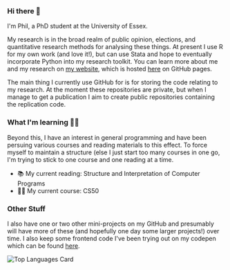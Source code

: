 ### Hi there 👋

I'm Phil, a PhD student at the University of Essex.

My research is in the broad realm of public opinion, elections, and quantitative research methods for analysing these things. At present I use R for my own work (and love it!), but can use Stata and hope to eventually incorporate Python into my research toolkit. You can learn more about me and my research on [my website](https://philswatton.github.io/), which is hosted [here](https://github.com/philswatton/philswatton.github.io) on GitHub pages.

The main thing I currently use GitHub for is for storing the code relating to my research. At the moment these repositories are private, but when I manage to get a publication I aim to create public repositories containing the replication code.

### What I'm learning 👨‍🎓

Beyond this, I have an interest in general programming and have been persuing various courses and reading materials to this effect. To force myself to maintain a structure (else I just start too many courses in one go, I'm trying to stick to one course and one reading at a time.

- 📚 My current reading: Structure and Interpretation of Computer Programs
- 👨‍💻 My current course: CS50

### Other Stuff

I also have one or two other mini-projects on my GitHub and presumably will have more of these (and hopefully one day some larger projects!) over time. I also keep some frontend code I've been trying out on my codepen which can be found [here](https://codepen.io/phil-swatton).


![Top Languages Card](https://github-readme-stats.vercel.app/api/top-langs/?username=philswatton)
<!--
**philswatton/philswatton** is a ✨ _special_ ✨ repository because its `README.md` (this file) appears on your GitHub profile.

Here are some ideas to get you started:

- 🔭 I’m currently working on ...
- 🌱 I’m currently learning ...
- 👯 I’m looking to collaborate on ...
- 🤔 I’m looking for help with ...
- 💬 Ask me about ...
- 📫 How to reach me: ...
- 😄 Pronouns: ...
- ⚡ Fun fact: ...
-->
